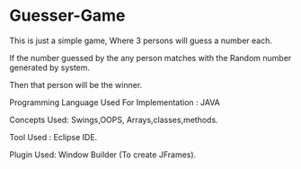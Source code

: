 # Guesser-Game
This is just a simple game, Where 3 persons will guess a number each.

If the number guessed by the any person matches with the Random number generated by system.

Then that person will be the winner.

Programming Language Used For Implementation : JAVA

Concepts Used: Swings,OOPS, Arrays,classes,methods.

Tool Used : Eclipse IDE.

Plugin Used: Window Builder (To create JFrames).
